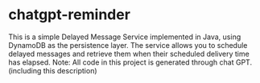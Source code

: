 # chatgpt-reminder
This is a simple Delayed Message Service implemented in Java, using DynamoDB as the persistence layer. The service allows you to schedule delayed messages and retrieve them when their scheduled delivery time has elapsed.  Note: All code in this project is generated through chat GPT. (including this description)
